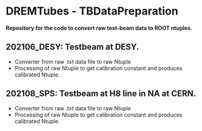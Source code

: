# DREMTubes - TBDataPreparation
**Repository for the code to convert raw test-beam data to ROOT ntuples.**

## 202106_DESY: Testbeam at DESY. 
* Converter from raw .txt data file to raw Ntuple
* Processing of raw Ntuple to get calibration constant and produces calibrated Ntuple. 

## 202108_SPS: Testbeam at H8 line in NA at CERN. 
* Converter from raw .txt data file to raw Ntuple
* Processing of raw Ntuple to get calibration constant and produces calibrated Ntuple. 



